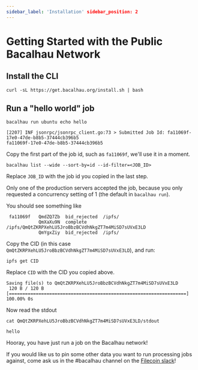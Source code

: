 ```yaml
---
sidebar_label: 'Installation' sidebar_position: 2
---
```


# Getting Started with the Public Bacalhau Network

## Install the CLI

```
curl -sL https://get.bacalhau.org/install.sh | bash
```

## Run a "hello world" job

```
bacalhau run ubuntu echo hello
```

```
[2207] INF jsonrpc/jsonrpc_client.go:73 > Submitted Job Id: fa11069f-17e0-47de-b8b5-37444cb396b5
fa11069f-17e0-47de-b8b5-37444cb396b5
```
Copy the first part of the job id, such as `fa11069f`, we'll use it in a moment.


```
bacalhau list --wide --sort-by=id --id-filter=<JOB_ID>
```

Replace `JOB_ID` with the job id you copied in the last step.

Only one of the production servers accepted the job, because you only requested a concurrency setting of 1 (the default in `bacalhau run`).

You should see something like
```
 fa11069f   QmdZQ7Zb  bid_rejected  /ipfs/
            QmXaXu9N  complete      /ipfs/QmQtZKRPXehLU5JroBbzBCVdhNkgZT7m4MiSD7sUVxE3LD
            QmYgxZiy  bid_rejected  /ipfs/
```

Copy the CID (in this case `QmQtZKRPXehLU5JroBbzBCVdhNkgZT7m4MiSD7sUVxE3LD`), and run:

```
ipfs get CID
```
Replace `CID` with the CID you copied above.

```
Saving file(s) to QmQtZKRPXehLU5JroBbzBCVdhNkgZT7m4MiSD7sUVxE3LD
 120 B / 120 B [==================================================================] 100.00% 0s
```

Now read the stdout
```
cat QmQtZKRPXehLU5JroBbzBCVdhNkgZT7m4MiSD7sUVxE3LD/stdout
```

```
hello
```

Hooray, you have just run a job on the Bacalhau network!


If you would like us to pin some other data you want to run processing jobs against, come ask us in the #bacalhau channel on the [Filecoin slack](https://filecoin.io/slack)!
